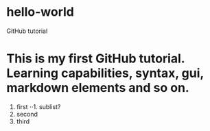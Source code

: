 # hello-world
GitHub tutorial
# This is my first GitHub tutorial. Learning capabilities, syntax, gui, markdown elements and so on.
1. first
⋅⋅1. sublist?
2. second
3. third
